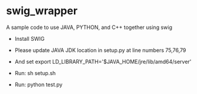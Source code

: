 # swig_wrapper
A sample code to use JAVA, PYTHON, and C++ together using swig

- Install SWIG

- Please update JAVA JDK location in setup.py at line numbers 75,76,79

- And set export LD_LIBRARY_PATH='$JAVA_HOME/jre/lib/amd64/server'

- Run: sh setup.sh

- Run: python test.py
